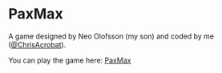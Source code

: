 # PaxMax
A game designed by Neo Olofsson (my son) and coded by me ([@ChrisAcrobat](https://github.com/ChrisAcrobat)).

You can play the game here: [PaxMax](https://chrisacrobat.github.io/PaxMax/index.html)
